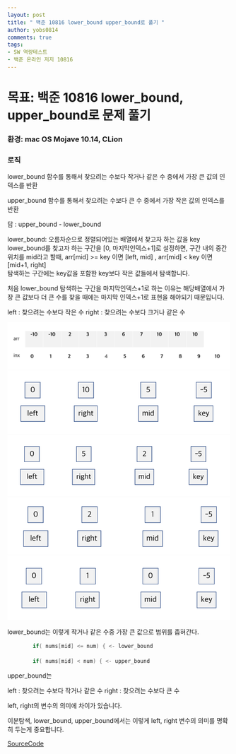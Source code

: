 ```yaml
---
layout: post
title: " 백준 10816 lower_bound upper_bound로 풀기 "
author: yobs0814
comments: true
tags:
- SW 역량테스트
- 백준 온라인 저지 10816 
---
```


# 목표: 백준 10816 lower_bound, upper_bound로 문제 풀기
### 환경: mac OS Mojave 10.14, CLion

### 로직
lower_bound 함수를 통해서 찾으려는 수보다 작거나 같은 수 중에서 가장 큰 값의 인덱스를 반환

upper_bound 함수를 통해서 찾으려는 수보다 큰 수 중에서 가장 작은 값의 인덱스를 반환

답 : upper_bound - lower_bound 


lower_bound: 
오름차순으로 정렬되어있는 배열에서 찾고자 하는 값을 key
lower_bound를 찾고자 하는 구간을 [0, 마지막인덱스+1]로 설정하면, 구간 내의 중간 위치를 mid라고 할때, 
arr[mid] >= key 이면 [left, mid] , arr[mid] < key 이면 [mid+1, right]  
탐색하는 구간에는 key값을 포함한 key보다 작은 값들에서 탐색합니다.

처음 lower_bound 탐색하는 구간을 마지막인덱스+1로 하는 이유는 해당배열에서 가장 큰 값보다 더 큰 수를 찾을 때에는
마지막 인덱스+1로 표현을 해야되기 때문입니다.

left : 찾으려는 수보다 작은 수
right : 찾으려는 수보다 크거나 같은 수

![1](/img/10816_1.png)
![2](/img/10816_2.png)
![3](/img/10816_3.png)
![4](/img/10816_4.png)
![5](/img/10816_5.png)

lower_bound는 이렇게 작거나 같은 수중 가장 큰 값으로 범위를 좁혀간다.

~~~c++
        if( nums[mid] <= num) { <- lower_bound

        if( nums[mid] < num) { <- upper_bound 
~~~


upper_bound는

left : 찾으려는 수보다 작거나 같은 수
right : 찾으려는 수보다 큰 수

left, right의 변수의 의미에 차이가 있습니다.

이분탐색, lower_bound, upper_bound에서는 이렇게 left, right 변수의 의미를 명확히 두는게 중요합니다.

[SourceCode](https://github.com/yobs0814/problemSolving/blob/master/SWExpert/BOJ10816/main.cpp)
